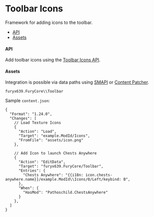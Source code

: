 # Toolbar Icons

Framework for adding icons to the toolbar.

* [API](#api)
* [Assets](#assets)

#### API

Add toolbar icons using the [Toolbar Icons API](../Common/Integrations/ToolbarIcons/IToolbarIconsApi.cs).

#### Assets

Integration is possible via data paths using
[SMAPI](https://stardewvalleywiki.com/Modding:Modder_Guide/APIs/Content#Edit_a_game_asset) or
[Content Patcher](https://github.com/Pathoschild/StardewMods/blob/develop/ContentPatcher/docs/author-guide.md).

`furyx639.FuryCore\\Toolbar`

Sample `content.json`:

```jsonc
{
  "Format": "1.24.0",
  "Changes": [
    // Load Texture Icons
    {
      "Action": "Load",
      "Target": "example.ModId/Icons",
      "FromFile": "assets/icon.png"
    },

    // Add Icon to launch Chests Anywhere
    {
      "Action": "EditData",
      "Target": "furyx639.FuryCore/Toolbar",
      "Entries": {
        "Chests Anywhere": "{{i18n: icon.chests-anywhere.name}}/example.ModId\\Icons/0/Left/keybind: B",
      },
      "When": {
        "HasMod": "Pathoschild.ChestsAnywhere"
      }
    },
  ]
}
```